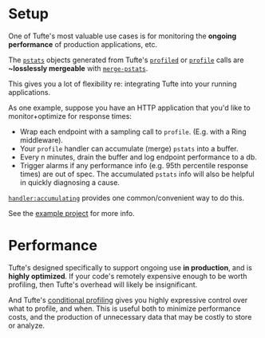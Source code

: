 # Setup

One of Tufte's most valuable use cases is for monitoring the **ongoing performance** of production applications, etc.

The [`pstats`](https://cljdoc.org/d/com.taoensso/tufte/CURRENT/api/taoensso.tufte#help:pstats-content) objects generated from Tufte's [`profiled`](https://cljdoc.org/d/com.taoensso/tufte/CURRENT/api/taoensso.tufte#profiled) or [`profile`](https://cljdoc.org/d/com.taoensso/tufte/CURRENT/api/taoensso.tufte#help:profile) calls are **~losslessly mergeable** with [`merge-pstats`](https://cljdoc.org/d/com.taoensso/tufte/CURRENT/api/taoensso.tufte#merge-pstats).

This gives you a lot of flexibility re: integrating Tufte into your running applications.

As one example, suppose you have an HTTP application that you'd like to monitor+optimize for response times:

- Wrap each endpoint with a sampling call to `profile`. (E.g. with a Ring middleware).
- Your `profile` handler can accumulate (merge) `pstats` into a buffer.
- Every n minutes, drain the buffer and log endpoint performance to a db.
- Trigger alarms if any performance info (e.g. 95th percentile response times) are out of spec. The accumulated `pstats` info will also be helpful in quickly diagnosing a cause.

[`handler:accumulating`](https://cljdoc.org/d/com.taoensso/tufte/CURRENT/api/taoensso.tufte#handler:accumulating) provides one common/convenient way to do this.

See the [example project](../tree/master/examples/clj) for more info.

# Performance

Tufte's designed specifically to support ongoing use **in production**, and is **highly optimized**. If your code's remotely expensive enough to be worth profiling, then Tufte's overhead will likely be insignificant.

And Tufte's [conditional profiling](./1-Getting-started#conditional-profiling) gives you highly expressive control over what to profile, and when. This is useful both to minimize performance costs, and the production of unnecessary data that may be costly to store or analyze.
